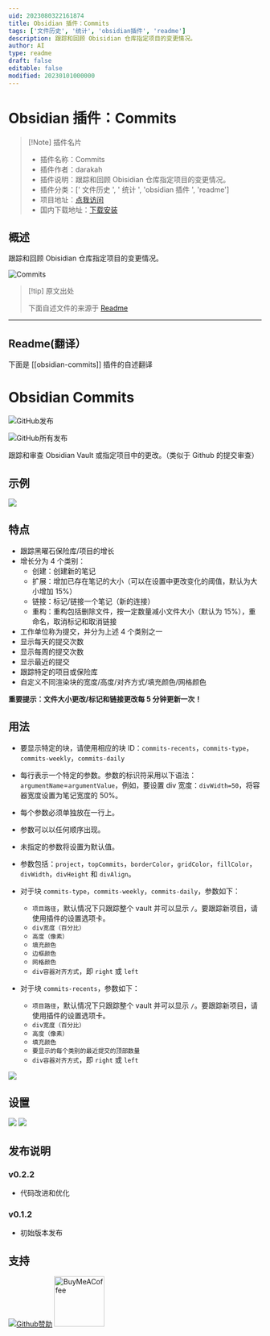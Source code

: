 ```yaml
---
uid: 2023080322161874
title: Obsidian 插件：Commits
tags: ['文件历史', '统计', 'obsidian插件', 'readme']
description: 跟踪和回顾 Obisidian 仓库指定项目的变更情况。
author: AI
type: readme
draft: false
editable: false
modified: 20230101000000
---
```


# Obsidian 插件：Commits

> [!Note] 插件名片
> - 插件名称：Commits
> - 插件作者：darakah
> - 插件说明：跟踪和回顾 Obisidian 仓库指定项目的变更情况。
> - 插件分类：[' 文件历史 ', ' 统计 ', 'obsidian 插件 ', 'readme']
> - 项目地址：[点我访问](https://github.com/Darakah/obsidian-commits)
> - 国内下载地址：[下载安装](https://pkmer.cn/products/plugin/pluginMarket/?obsidian-commits)

## 概述

跟踪和回顾 Obisidian 仓库指定项目的变更情况。

![Commits](https://cdn.pkmer.cn/covers/obsidian-commits.PNG!pkmer)

> [!tip] 原文出处
>
>下面自述文件的来源于 [Readme](https://ghproxy.net/https://raw.githubusercontent.com/Darakah/obsidian-commits/main/README.md)

---

## Readme(翻译）

下面是 [[obsidian-commits]] 插件的自述翻译

# Obsidian Commits

![GitHub发布](https://img.shields.io/github/v/release/Darakah/obsidian-commits)

![GitHub所有发布](https://img.shields.io/github/downloads/Darakah/obsidian-commits/total)

跟踪和审查 Obsidian Vault 或指定项目中的更改。（类似于 Github 的提交审查）

## 示例

<img src="https://raw.githubusercontent.com/Darakah/obsidian-commits/main/images/Example_1_2.png"/>

## 特点

- 跟踪黑曜石保险库/项目的增长
- 增长分为 4 个类别：
  - 创建：创建新的笔记
  - 扩展：增加已存在笔记的大小（可以在设置中更改变化的阈值，默认为大小增加 15%）
  - 链接：标记/链接一个笔记（新的连接）
  - 重构：重构包括删除文件，按一定数量减小文件大小（默认为 15%），重命名，取消标记和取消链接
- 工作单位称为提交，并分为上述 4 个类别之一
- 显示每天的提交次数
- 显示每周的提交次数
- 显示最近的提交
- 跟踪特定的项目或保险库
- 自定义不同渲染块的宽度/高度/对齐方式/填充颜色/网格颜色

**重要提示：文件大小更改/标记和链接更改每 5 分钟更新一次！**

## 用法

- 要显示特定的块，请使用相应的块 ID：`commits-recents`，`commits-type`，`commits-weekly`，`commits-daily`
- 每行表示一个特定的参数。参数的标识符采用以下语法：`argumentName`=`argumentValue`，例如，要设置 div 宽度：`divWidth=50`，将容器宽度设置为笔记宽度的 50%。
- 每个参数必须单独放在一行上。
- 参数可以以任何顺序出现。
- 未指定的参数将设置为默认值。
- 参数包括：`project`，`topCommits`，`borderColor`，`gridColor`，`fillColor`，`divWidth`，`divHeight` 和 `divAlign`。
- 对于块 `commits-type`，`commits-weekly`，`commits-daily`，参数如下：

   * `项目路径`，默认情况下只跟踪整个 vault 并可以显示 `/`。要跟踪新项目，请使用插件的设置选项卡。
   * `div宽度（百分比）`
   * `高度（像素）`
   * `填充颜色`
   * `边框颜色`
   * `网格颜色`
   * `div容器对齐方式`，即 `right` 或 `left`

- 对于块 `commits-recents`，参数如下：

   * `项目路径`，默认情况下只跟踪整个 vault 并可以显示 `/`。要跟踪新项目，请使用插件的设置选项卡。
   * `div宽度（百分比）`
   * `高度（像素）`
   * `填充颜色`
   * `要显示的每个类别的最近提交的顶部数量`
   * `div容器对齐方式`，即 `right` 或 `left`

<img src="https://raw.githubusercontent.com/Darakah/obsidian-commits/main/images/Example_2_2.png"/>

## 设置

<img src="https://raw.githubusercontent.com/Darakah/obsidian-commits/main/images/Settings_1.png"/>
<img src="https://raw.githubusercontent.com/Darakah/obsidian-commits/main/images/Settings_2.png"/>

## 发布说明

### v0.2.2

- 代码改进和优化

### v0.1.2

- 初始版本发布

## 支持

[![Github赞助](https://raw.githubusercontent.com/Darakah/Darakah/e0fe245eaef23cb4a5f19fe9a09a9df0c0cdc8e1/icons/github_sponsor_btn.svg)](https://github.com/sponsors/Darakah) [<img src="https://cdn.buymeacoffee.com/buttons/v2/default-yellow.png" alt="BuyMeACoffee" width="100">](https://www.buymeacoffee.com/darakah)

